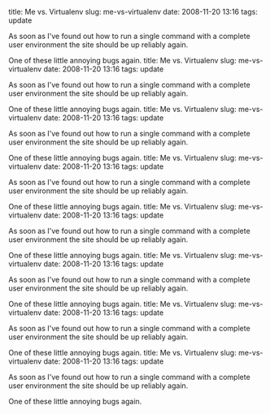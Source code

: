 title: Me vs. Virtualenv
slug: me-vs-virtualenv
date: 2008-11-20 13:16
tags: update

As soon as I've found out how to run a single command with a complete user environment the site should be up reliably again.

One of these little annoying bugs again.
title: Me vs. Virtualenv
slug: me-vs-virtualenv
date: 2008-11-20 13:16
tags: update

As soon as I've found out how to run a single command with a complete user environment the site should be up reliably again.

One of these little annoying bugs again.
title: Me vs. Virtualenv
slug: me-vs-virtualenv
date: 2008-11-20 13:16
tags: update

As soon as I've found out how to run a single command with a complete user environment the site should be up reliably again.

One of these little annoying bugs again.
title: Me vs. Virtualenv
slug: me-vs-virtualenv
date: 2008-11-20 13:16
tags: update

As soon as I've found out how to run a single command with a complete user environment the site should be up reliably again.

One of these little annoying bugs again.
title: Me vs. Virtualenv
slug: me-vs-virtualenv
date: 2008-11-20 13:16
tags: update

As soon as I've found out how to run a single command with a complete user environment the site should be up reliably again.

One of these little annoying bugs again.
title: Me vs. Virtualenv
slug: me-vs-virtualenv
date: 2008-11-20 13:16
tags: update

As soon as I've found out how to run a single command with a complete user environment the site should be up reliably again.

One of these little annoying bugs again.
title: Me vs. Virtualenv
slug: me-vs-virtualenv
date: 2008-11-20 13:16
tags: update

As soon as I've found out how to run a single command with a complete user environment the site should be up reliably again.

One of these little annoying bugs again.
title: Me vs. Virtualenv
slug: me-vs-virtualenv
date: 2008-11-20 13:16
tags: update

As soon as I've found out how to run a single command with a complete user environment the site should be up reliably again.

One of these little annoying bugs again.

